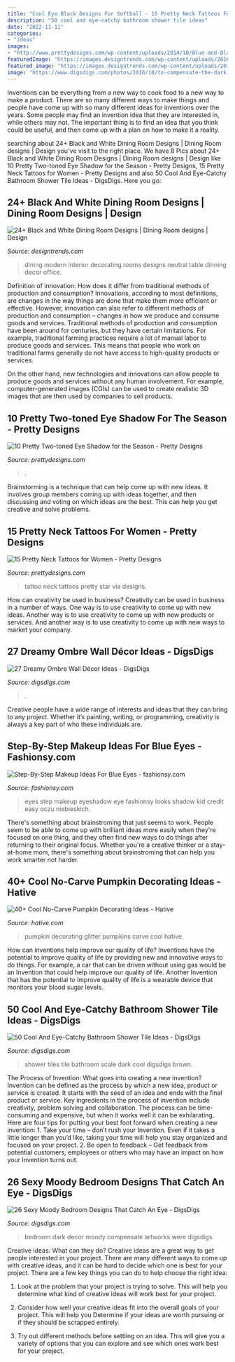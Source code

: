 ```yaml
---
title: "Cool Eye Black Designs For Softball - 15 Pretty Neck Tattoos For Women"
description: "50 cool and eye-catchy bathroom shower tile ideas"
date: "2022-11-11"
categories:
- "ideas"
images:
- "http://www.prettydesigns.com/wp-content/uploads/2014/10/Blue-and-Black-Eye-Shadow.jpg"
featuredImage: "https://images.designtrends.com/wp-content/uploads/2016/03/17130459/Modern-Black-and-White-Dining-Room.jpeg"
featured_image: "https://images.designtrends.com/wp-content/uploads/2016/03/17130459/Modern-Black-and-White-Dining-Room.jpeg"
image: "https://www.digsdigs.com/photos/2016/10/to-compensate-the-dark-bedroom-decor-white-artworks-were-used.jpg"
---
```



Inventions can be everything from a new way to cook food to a new way to make a product. There are so many different ways to make things and people have come up with so many different ideas for inventions over the years. Some people may find an invention idea that they are interested in, while others may not. The important thing is to find an idea that you think could be useful, and then come up with a plan on how to make it a reality.

	

		
searching about 24+ Black and White Dining Room Designs | Dining Room designs | Design you've visit to the right place. We have 8 Pics about 24+ Black and White Dining Room Designs | Dining Room designs | Design like 10 Pretty Two-toned Eye Shadow for the Season - Pretty Designs, 15 Pretty Neck Tattoos for Women - Pretty Designs and also 50 Cool And Eye-Catchy Bathroom Shower Tile Ideas - DigsDigs. Here you go:
		
    
## 24+ Black And White Dining Room Designs | Dining Room Designs | Design

<img loading=lazy src="https://images.designtrends.com/wp-content/uploads/2016/03/17130459/Modern-Black-and-White-Dining-Room.jpeg" onerror="this.onerror=null;this.src='https://tse4.mm.bing.net/th?id=OIP.6krqgbc_07dzAqgtNGWgwAHaJ4&amp;pid=15.1';" alt="24+ Black and White Dining Room Designs | Dining Room designs | Design">

_Source: designtrends.com_

>dining modern interior decorating rooms designs neutral table dinning decor office. 

	

Definition of innovation: How does it differ from traditional methods of production and consumption?
Innovations, according to most definitions, are changes in the way things are done that make them more efficient or effective. However, innovation can also refer to different methods of production and consumption – changes in how we produce and consume goods and services.
Traditional methods of production and consumption have been around for centuries, but they have certain limitations. For example, traditional farming practices require a lot of manual labor to produce goods and services. This means that people who work on traditional farms generally do not have access to high-quality products or services.

On the other hand, new technologies and innovations can allow people to produce goods and services without any human involvement. For example, computer-generated images (CGIs) can be used to create realistic 3D images that are then used by companies to sell products.

    
## 10 Pretty Two-toned Eye Shadow For The Season - Pretty Designs

<img loading=lazy src="http://www.prettydesigns.com/wp-content/uploads/2014/10/Blue-and-Black-Eye-Shadow.jpg" onerror="this.onerror=null;this.src='https://tse2.mm.bing.net/th?id=OIP.lzGZMjL0aOgKUEHQKtB_YgHaKK&amp;pid=15.1';" alt="10 Pretty Two-toned Eye Shadow for the Season - Pretty Designs">

_Source: prettydesigns.com_

>. 

	

Brainstorming is a technique that can help come up with new ideas. It involves group members coming up with ideas together, and then discussing and voting on which ideas are the best. This can help you get creative and solve problems.

    
## 15 Pretty Neck Tattoos For Women - Pretty Designs

<img loading=lazy src="http://www.prettydesigns.com/wp-content/uploads/2014/11/Star-Tattoo.jpg" onerror="this.onerror=null;this.src='https://tse2.mm.bing.net/th?id=OIP.oVt6xH4QYX_ZiQkIXprK_wHaKB&amp;pid=15.1';" alt="15 Pretty Neck Tattoos for Women - Pretty Designs">

_Source: prettydesigns.com_

>tattoo neck tattoos pretty star via designs. 

	

How can creativity be used in business?
Creativity can be used in business in a number of ways. One way is to use creativity to come up with new ideas. Another way is to use creativity to come up with new products or services. And another way is to use creativity to come up with new ways to market your company.

    
## 27 Dreamy Ombre Wall Décor Ideas - DigsDigs

<img loading=lazy src="https://www.digsdigs.com/photos/dreamy-ombre-wall-decor-ideas-3-554x782.jpg" onerror="this.onerror=null;this.src='https://tse1.mm.bing.net/th?id=OIP.RuUi0hNOcG4rUx51q47fowHaKd&amp;pid=15.1';" alt="27 Dreamy Ombre Wall Décor Ideas - DigsDigs">

_Source: digsdigs.com_

>. 

	

Creative people have a wide range of interests and ideas that they can bring to any project. Whether it’s painting, writing, or programming, creativity is always a key part of who these individuals are.

    
## Step-By-Step Makeup Ideas For Blue Eyes - Fashionsy.com

<img loading=lazy src="http://fashionsy.com/wp-content/uploads/2014/12/4ecdf42ac814179d33b1441373eb2f9b-630x849.jpg" onerror="this.onerror=null;this.src='https://tse3.mm.bing.net/th?id=OIP.Tyc86xTOfm4SBYx0J7M9CgHaJ-&amp;pid=15.1';" alt="Step-By-Step Makeup Ideas For Blue Eyes - fashionsy.com">

_Source: fashionsy.com_

>eyes step makeup eyeshadow eye fashionsy looks shadow kid credit easy oczu niebieskich. 

	

There's something about brainstroming that just seems to work. People seem to be able to come up with brilliant ideas more easily when they're focused on one thing, and they often find new ways to do things after returning to their original focus. Whether you're a creative thinker or a stay-at-home mom, there's something about brainstroming that can help you work smarter not harder.

    
## 40+ Cool No-Carve Pumpkin Decorating Ideas - Hative

<img loading=lazy src="http://hative.com/wp-content/uploads/2016/09/no-carve-pumpkin-decorating/27-no-carve-pumpkin-decorating-ideas.jpg" onerror="this.onerror=null;this.src='https://tse1.mm.bing.net/th?id=OIP.6C2NZcdZOeOgxUcYliZvcwHaJ3&amp;pid=15.1';" alt="40+ Cool No-Carve Pumpkin Decorating Ideas - Hative">

_Source: hative.com_

>pumpkin decorating glitter pumpkins carve cool hative. 

	

How can inventions help improve our quality of life?
Inventions have the potential to improve quality of life by providing new and innovative ways to do things. For example, a car that can be driven without using gas would be an Invention that could help improve our quality of life. Another Invention that has the potential to improve quality of life is a wearable device that monitors your blood sugar levels.

    
## 50 Cool And Eye-Catchy Bathroom Shower Tile Ideas - DigsDigs

<img loading=lazy src="https://www.digsdigs.com/photos/28-large-scale-black-shower-tiles.jpg" onerror="this.onerror=null;this.src='https://tse2.mm.bing.net/th?id=OIP.mmJrreyRgvBXjpzIY_mRzwHaLL&amp;pid=15.1';" alt="50 Cool And Eye-Catchy Bathroom Shower Tile Ideas - DigsDigs">

_Source: digsdigs.com_

>shower tiles tile bathroom scale dark cool digsdigs brown. 

	

The Process of Invention: What goes into creating a new invention?
Invention can be defined as the process by which a new idea, product or service is created. It starts with the seed of an idea and ends with the final product or service. Key ingredients in the process of invention include creativity, problem solving and collaboration. The process can be time-consuming and expensive, but when it works well it can be exhilarating. Here are four tips for putting your best foot forward when creating a new invention: 1. Take your time – don’t rush your Invention. Even if it takes a little longer than you’d like, taking your time will help you stay organized and focused on your project. 2. Be open to feedback – Get feedback from potential customers, employees or others who may have an impact on how your Invention turns out. 
    
## 26 Sexy Moody Bedroom Designs That Catch An Eye - DigsDigs

<img loading=lazy src="https://www.digsdigs.com/photos/2016/10/to-compensate-the-dark-bedroom-decor-white-artworks-were-used.jpg" onerror="this.onerror=null;this.src='https://tse4.mm.bing.net/th?id=OIP.aAM5weMkoZmunGhSl9tPKAHaLH&amp;pid=15.1';" alt="26 Sexy Moody Bedroom Designs That Catch An Eye - DigsDigs">

_Source: digsdigs.com_

>bedroom dark decor moody compensate artworks were digsdigs. 

	

Creative ideas: What can they do?
Creative ideas are a great way to get people interested in your project. There are many different ways to come up with creative ideas, and it can be hard to decide which one is best for your project. There are a few key things you can do to help choose the right idea:
1. Look at the problem that your project is trying to solve. This will help you determine what kind of creative ideas will work best for your project.

2. Consider how well your creative ideas fit into the overall goals of your project. This will help you Determine if your ideas are worth pursuing or if they should be scrapped entirely.

3. Try out different methods before settling on an idea. This will give you a variety of options that you can explore and see which ones work best for your project.



